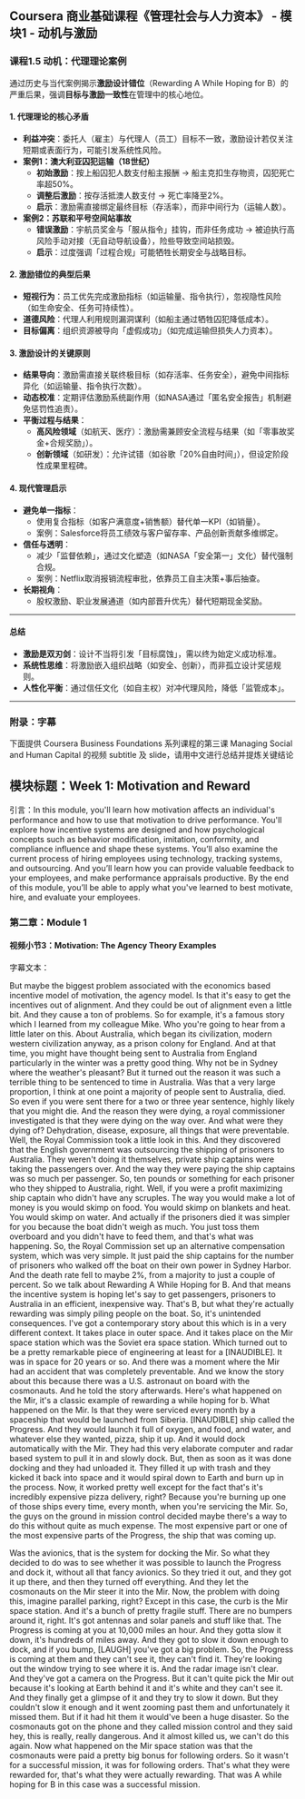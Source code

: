 ## Coursera 商业基础课程《管理社会与人力资本》 - 模块1 - 动机与激励

### 课程1.5 动机：代理理论案例

通过历史与当代案例揭示**激励设计错位**（Rewarding A While Hoping for B）的严重后果，强调**目标与激励一致性**在管理中的核心地位。

#### 1. 代理理论的核心矛盾
 
- **利益冲突**：委托人（雇主）与代理人（员工）目标不一致，激励设计若仅关注短期或表面行为，可能引发系统性风险。  
- **案例1：澳大利亚囚犯运输（18世纪）**  
  - **初始激励**：按上船囚犯人数支付船主报酬 → 船主克扣生存物资，囚犯死亡率超50%。  
  - **调整后激励**：按存活抵澳人数支付 → 死亡率降至2%。  
  - **启示**：激励需直接绑定最终目标（存活率），而非中间行为（运输人数）。  
- **案例2：苏联和平号空间站事故**  
  - **错误激励**：宇航员奖金与「服从指令」挂钩，而非任务成功 → 被迫执行高风险手动对接（无自动导航设备），险些导致空间站损毁。  
  - **启示**：过度强调「过程合规」可能牺牲长期安全与战略目标。

#### 2. 激励错位的典型后果

- **短视行为**：员工优先完成激励指标（如运输量、指令执行），忽视隐性风险（如生命安全、任务可持续性）。  
- **道德风险**：代理人利用规则漏洞谋利（如船主通过牺牲囚犯降低成本）。  
- **目标偏离**：组织资源被导向「虚假成功」（如完成运输但损失人力资本）。

#### 3. 激励设计的关键原则 

- **结果导向**：激励需直接关联终极目标（如存活率、任务安全），避免中间指标异化（如运输量、指令执行次数）。  
- **动态校准**：定期评估激励系统副作用（如NASA通过「匿名安全报告」机制避免惩罚性追责）。  
- **平衡过程与结果**：  
  - **高风险领域**（如航天、医疗）：激励需兼顾安全流程与结果（如「零事故奖金+合规奖励」）。  
  - **创新领域**（如研发）：允许试错（如谷歌「20%自由时间」），但设定阶段性成果里程碑。

#### 4. 现代管理启示 

- **避免单一指标**：  
  - 使用复合指标（如客户满意度+销售额）替代单一KPI（如销量）。  
  - 案例：Salesforce将员工绩效与客户留存率、产品创新贡献多维绑定。  
- **信任与透明**：  
  - 减少「监督依赖」，通过文化塑造（如NASA「安全第一」文化）替代强制合规。  
  - 案例：Netflix取消报销流程审批，依靠员工自主决策+事后抽查。  
- **长期视角**：  
  - 股权激励、职业发展通道（如内部晋升优先）替代短期现金奖励。  

---

#### 总结

- **激励是双刃剑**：设计不当将引发「目标腐蚀」，需以终为始定义成功标准。  
- **系统性思维**：将激励嵌入组织战略（如安全、创新），而非孤立设计奖惩规则。  
- **人性化平衡**：通过信任文化（如自主权）对冲代理风险，降低「监管成本」。

---

### 附录：字幕

下面提供 Coursera Business Foundations 系列课程的第三课 Managing Social and Human Capital 的视频 subtitle 及 slide，请用中文进行总结并提炼关键结论

## 模块标题：Week 1: Motivation and Reward

引言：In this module, you'll learn how motivation affects an individual's performance and how to use that motivation to drive performance. You'll explore how incentive systems are designed and how psychological concepts such as behavior modification, imitation, conformity, and compliance influence and shape these systems. You’ll also examine the current process of hiring employees using technology, tracking systems, and outsourcing. And you’ll learn how you can provide valuable feedback to your employees, and make performance appraisals productive. By the end of this module, you’ll be able to apply what you've learned to best motivate, hire, and evaluate your employees.

### 第二章：Module 1

#### 视频小节3：Motivation: The Agency Theory Examples

字幕文本：

But maybe the biggest problem associated with the economics based incentive model of motivation, the agency model. Is that it's easy to get the incentives out of alignment. And they could be out of alignment even a little bit. And they cause a ton of problems. So for example, it's a famous story which I learned from my colleague Mike. Who you're going to hear from a little later on this. About Australia, which began its civilization, modern western civilization anyway, as a prison colony for England. And at that time, you might have thought being sent to Australia from England particularly in the winter was a pretty good thing. Why not be in Sydney where the weather's pleasant? But it turned out the reason it was such a terrible thing to be sentenced to time in Australia. Was that a very large proportion, I think at one point a majority of people sent to Australia, died. So even if you were sent there for a two or three year sentence, highly likely that you might die. And the reason they were dying, a royal commissioner investigated is that they were dying on the way over. And what were they dying of? Dehydration, disease, exposure, all things that were preventable. Well, the Royal Commission took a little look in this. And they discovered that the English government was outsourcing the shipping of prisoners to Australia. They weren't doing it themselves, private ship captains were taking the passengers over. And the way they were paying the ship captains was so much per passenger. So, ten pounds or something for each prisoner who they shipped to Australia, right. Well, if you were a profit maximizing ship captain who didn't have any scruples. The way you would make a lot of money is you would skimp on food. You would skimp on blankets and heat. You would skimp on water. And actually if the prisoners died it was simpler for you because the boat didn't weigh as much. You just toss them overboard and you didn't have to feed them, and that's what was happening. So, the Royal Commission set up an alternative compensation system, which was very simple. It just paid the ship captains for the number of prisoners who walked off the boat on their own power in Sydney Harbor. And the death rate fell to maybe 2%, from a majority to just a couple of percent. So we talk about Rewarding A While Hoping for B. And that means the incentive system is hoping let's say to get passengers, prisoners to Australia in an efficient, inexpensive way. That's B, but what they're actually rewarding was simply piling people on the boat. So, it's unintended consequences. I've got a contemporary story about this which is in a very different context. It takes place in outer space. And it takes place on the Mir space station which was the Soviet era space station. Which turned out to be a pretty remarkable piece of engineering at least for a [INAUDIBLE]. It was in space for 20 years or so. And there was a moment where the Mir had an accident that was completely preventable. And we know the story about this because there was a U.S. astronaut on board with the cosmonauts. And he told the story afterwards. Here's what happened on the Mir, it's a classic example of rewarding a while hoping for b. What happened on the Mir. Is that they were serviced every month by a spaceship that would be launched from Siberia. [INAUDIBLE] ship called the Progress. And they would launch it full of oxygen, and food, and water, and whatever else they wanted, pizza, ship it up. And it would dock automatically with the Mir. They had this very elaborate computer and radar based system to pull it in and slowly dock. But, then as soon as it was done docking and they had unloaded it. They filled it up with trash and they kicked it back into space and it would spiral down to Earth and burn up in the process. Now, it worked pretty well except for the fact that's it's incredibly expensive pizza delivery, right? Because you're burning up one of those ships every time, every month, when you're servicing the Mir. So, the guys on the ground in mission control decided maybe there's a way to do this without quite as much expense. The most expensive part or one of the most expensive parts of the Progress, the ship that was coming up.

Was the avionics, that is the system for docking the Mir. So what they decided to do was to see whether it was possible to launch the Progress and dock it, without all that fancy avionics. So they tried it out, and they got it up there, and then they turned off everything. And they let the cosmonauts on the Mir steer it into the Mir. Now, the problem with doing this, imagine parallel parking, right? Except in this case, the curb is the Mir space station. And it's a bunch of pretty fragile stuff. There are no bumpers around it, right. It's got antennas and solar panels and stuff like that. The Progress is coming at you at 10,000 miles an hour. And they gotta slow it down, it's hundreds of miles away. And they got to slow it down enough to dock, and if you bump, [LAUGH] you've got a big problem. So, the Progress is coming at them and they can't see it, they can't find it. They're looking out the window trying to see where it is. And the radar image isn't clear. And they've got a camera on the Progress. But it can't quite pick the Mir out because it's looking at Earth behind it and it's white and they can't see it. And they finally get a glimpse of it and they try to slow it down. But they couldn't slow it enough and it went zooming past them and unfortunately it missed them. But if it had hit them it would've been a huge disaster. So the cosmonauts got on the phone and they called mission control and they said hey, this is really, really dangerous. And it almost killed us, we can't do this again. Now what happened on the Mir space station was that the cosmonauts were paid a pretty big bonus for following orders. So it wasn't for a successful mission, it was for following orders. That's what they were rewarded for, that's what they were actually rewarding. That was A while hoping for B in this case was a successful mission.